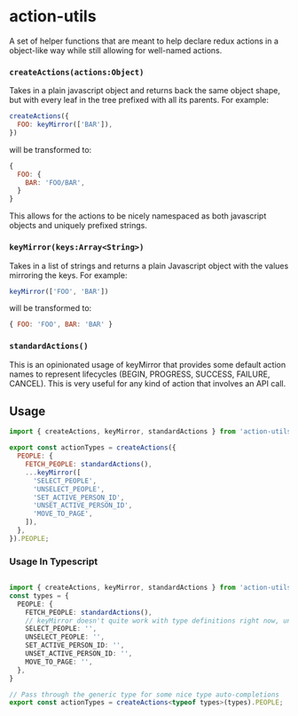 # action-utils

A set of helper functions that are meant to help declare redux actions in a object-like way while still allowing for well-named actions.

### `createActions(actions:Object)`
Takes in a plain javascript object and returns back the same object shape, but with every leaf in the tree prefixed with all its parents. For example:
```javascript
createActions({
  FOO: keyMirror(['BAR']),
})
```
will be transformed to:
```javascript
{
  FOO: {
    BAR: 'FOO/BAR',
  }
}
```

This allows for the actions to be nicely namespaced as both javascript objects and uniquely prefixed strings. 

### `keyMirror(keys:Array<String>)`
Takes in a list of strings and returns a plain Javascript object with the values mirroring the keys. For example:
```javascript
keyMirror(['FOO', 'BAR'])
```

will be transformed to:
```javascript
{ FOO: 'FOO', BAR: 'BAR' }
```

### `standardActions()`

This is an opinionated usage of keyMirror that provides some default action names to represent lifecycles (BEGIN, PROGRESS, SUCCESS, FAILURE, CANCEL). This is very useful for any kind of action that involves an API call.


## Usage

```javascript
import { createActions, keyMirror, standardActions } from 'action-utils';

export const actionTypes = createActions({
  PEOPLE: {
    FETCH_PEOPLE: standardActions(),
    ...keyMirror([
      'SELECT_PEOPLE',
      'UNSELECT_PEOPLE',
      'SET_ACTIVE_PERSON_ID',
      'UNSET_ACTIVE_PERSON_ID',
      'MOVE_TO_PAGE',
    ]),
  },
}).PEOPLE;
```

### Usage In Typescript
```typescript

import { createActions, keyMirror, standardActions } from 'action-utils';
const types = {
  PEOPLE: {
    FETCH_PEOPLE: standardActions(),
    // keyMirror doesn't quite work with type definitions right now, unfortunately
    SELECT_PEOPLE: '',
    UNSELECT_PEOPLE: '',
    SET_ACTIVE_PERSON_ID: '',
    UNSET_ACTIVE_PERSON_ID: '',
    MOVE_TO_PAGE: '',
  },
}

// Pass through the generic type for some nice type auto-completions
export const actionTypes = createActions<typeof types>(types).PEOPLE;
```
